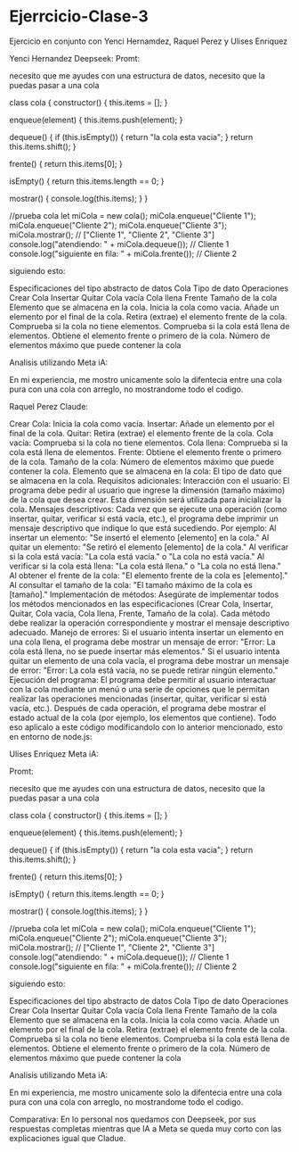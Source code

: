 # Ejerrcicio-Clase-3
Ejercicio en conjunto con Yenci Hernamdez, Raquel Perez y Ulises Enriquez


Yenci Hernandez Deepseek:
Promt:
 
necesito que me ayudes con una estructura de datos, necesito que la puedas pasar a una cola

class cola {
constructor() {
this.items = [];
}

enqueue(element) {
this.items.push(element);
}

dequeue() {
if (this.isEmpty()) {
return "la cola esta vacia";
}
return this.items.shift();
}

frente() {
return this.items[0];
}

isEmpty() {
return this.items.length == 0;
}

mostrar() {
console.log(this.items);
}
}

//prueba cola
let miCola = new cola();
miCola.enqueue("Cliente 1");
miCola.enqueue("Cliente 2");
miCola.enqueue("Cliente 3");
miCola.mostrar(); // ["Cliente 1", "Cliente 2", "Cliente 3"]
console.log("atendiendo: " + miCola.dequeue()); // Cliente 1
console.log("siguiente en fila: " + miCola.frente()); // Cliente 2


siguiendo esto:

Especificaciones del tipo abstracto de datos Cola
Tipo de dato
Operaciones
Crear Cola
Insertar
Quitar
Cola vacía
Cola llena
Frente
Tamaño de la cola
Elemento que se almacena en la cola.
Inicia la cola como vacía.
Añade un elemento por el final de la cola.
Retira (extrae) el elemento frente de la cola.
Comprueba si la cola no tiene elementos.
Comprueba si la cola está llena de elementos.
Obtiene el elemento frente o primero de la cola.
Número de elementos máximo que puede contener la cola

Analisis utilizando Meta iA:

En mi experiencia, me mostro unicamente solo la difentecia entre una cola pura con una cola con arreglo, no mostrandome todo el codigo.


Raquel Perez Claude:

Crear Cola: Inicia la cola como vacía.
Insertar: Añade un elemento por el final de la cola.
Quitar: Retira (extrae) el elemento frente de la cola.
Cola vacía: Comprueba si la cola no tiene elementos.
Cola llena: Comprueba si la cola está llena de elementos.
Frente: Obtiene el elemento frente o primero de la cola.
Tamaño de la cola: Número de elementos máximo que puede contener la cola.
Elemento que se almacena en la cola: El tipo de dato que se almacena en la cola.
Requisitos adicionales:
Interacción con el usuario:
El programa debe pedir al usuario que ingrese la dimensión (tamaño máximo) de la cola que desea crear. Esta dimensión será utilizada para inicializar la cola.
Mensajes descriptivos:
Cada vez que se ejecute una operación (como insertar, quitar, verificar si está vacía, etc.), el programa debe imprimir un mensaje descriptivo que indique lo que está sucediendo. Por ejemplo:
Al insertar un elemento: "Se insertó el elemento [elemento] en la cola."
Al quitar un elemento: "Se retiró el elemento [elemento] de la cola."
Al verificar si la cola está vacía: "La cola está vacía." o "La cola no está vacía."
Al verificar si la cola está llena: "La cola está llena." o "La cola no está llena."
Al obtener el frente de la cola: "El elemento frente de la cola es [elemento]."
Al consultar el tamaño de la cola: "El tamaño máximo de la cola es [tamaño]."
Implementación de métodos:
Asegúrate de implementar todos los métodos mencionados en las especificaciones (Crear Cola, Insertar, Quitar, Cola vacía, Cola llena, Frente, Tamaño de la cola).
Cada método debe realizar la operación correspondiente y mostrar el mensaje descriptivo adecuado.
Manejo de errores:
Si el usuario intenta insertar un elemento en una cola llena, el programa debe mostrar un mensaje de error: "Error: La cola está llena, no se puede insertar más elementos."
Si el usuario intenta quitar un elemento de una cola vacía, el programa debe mostrar un mensaje de error: "Error: La cola está vacía, no se puede retirar ningún elemento."
Ejecución del programa:
El programa debe permitir al usuario interactuar con la cola mediante un menú o una serie de opciones que le permitan realizar las operaciones mencionadas (insertar, quitar, verificar si está vacía, etc.).
Después de cada operación, el programa debe mostrar el estado actual de la cola (por ejemplo, los elementos que contiene). Todo eso aplicalo a este código modificandolo con lo anterior mencionado, esto en entorno de node.js:






Ulises Enriquez Meta iA:

Promt:
 
necesito que me ayudes con una estructura de datos, necesito que la puedas pasar a una cola

class cola {
constructor() {
this.items = [];
}

enqueue(element) {
this.items.push(element);
}

dequeue() {
if (this.isEmpty()) {
return "la cola esta vacia";
}
return this.items.shift();
}

frente() {
return this.items[0];
}

isEmpty() {
return this.items.length == 0;
}

mostrar() {
console.log(this.items);
}
}

//prueba cola
let miCola = new cola();
miCola.enqueue("Cliente 1");
miCola.enqueue("Cliente 2");
miCola.enqueue("Cliente 3");
miCola.mostrar(); // ["Cliente 1", "Cliente 2", "Cliente 3"]
console.log("atendiendo: " + miCola.dequeue()); // Cliente 1
console.log("siguiente en fila: " + miCola.frente()); // Cliente 2


siguiendo esto:

Especificaciones del tipo abstracto de datos Cola
Tipo de dato
Operaciones
Crear Cola
Insertar
Quitar
Cola vacía
Cola llena
Frente
Tamaño de la cola
Elemento que se almacena en la cola.
Inicia la cola como vacía.
Añade un elemento por el final de la cola.
Retira (extrae) el elemento frente de la cola.
Comprueba si la cola no tiene elementos.
Comprueba si la cola está llena de elementos.
Obtiene el elemento frente o primero de la cola.
Número de elementos máximo que puede contener la cola

Analisis utilizando Meta iA:

En mi experiencia, me mostro unicamente solo la difentecia entre una cola pura con una cola con arreglo, no mostrandome todo el codigo. 

Comparativa:
En lo personal nos quedamos con Deepseek, por sus respuestas completas mientras que IA a Meta se queda muy corto con las explicaciones igual que Cladue.


